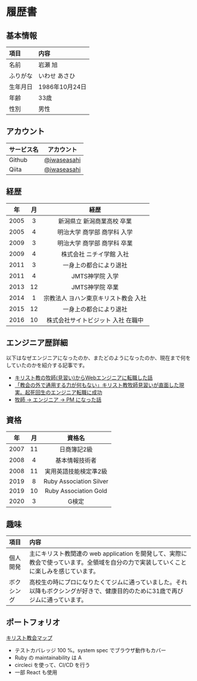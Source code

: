 # 履歴書
## 基本情報

| 項目 | 内容 |
| :--- | :--- |
| 名前 | 岩瀬 旭 |
| ふりがな | いわせ あさひ |
| 生年月日 | 1986年10月24日 |
| 年齢 | 33歳 |
| 性別 | 男性 |

## アカウント

| サービス名 | アカウント |
| :--- | :---: |
| Github | [@iwaseasahi](https://github.com/iwaseasahi) |
| Qiita | [@iwaseasahi](https://qiita.com/iwaseasahi) |

## 経歴

| 年 | 月 | 経歴 |
| :---: | :---: | :---: |
| 2005 | 3 | 新潟県立 新潟商業高校 卒業 |
| 2005 | 4 | 明治大学 商学部 商学科 入学 |
| 2009 | 3 | 明治大学 商学部 商学科 卒業 |
| 2009 | 4 | 株式会社 ニチイ学館 入社 |
| 2011 | 3 | 一身上の都合により退社 |
| 2011 | 4 | JMTS神学院 入学 |
| 2013 | 12 | JMTS神学院 卒業 |
| 2014 | 1 | 宗教法人 ヨハン東京キリスト教会 入社 |
| 2015 | 12 | 一身上の都合により退社 |
| 2016 | 10 | 株式会社サイトビジット 入社 在職中 |

## エンジニア歴詳細
以下はなぜエンジニアになったのか、またどのようになったのか、現在まで何をしていたのかを紹介する記事です。

* [キリスト教の牧師(見習い)からWebエンジニアに転職した話](https://qiita.com/iwaseasahi/items/1c4fdd47d38f2f2fa45b)
* [「教会の外で通用する力が何もない」キリスト教牧師見習いが直面した現実。起死回生のエンジニア転職に成功](https://tech-camp.in/note/interviews/32490/)
* [牧師 → エンジニア → PM になった話](https://qiita.com/iwaseasahi/items/adab9094ea1eafd333dc)

## 資格

| 年 | 月 | 資格名 |
| :---: | :---: | :---: |
| 2007 | 11 | 日商簿記2級 |
| 2008 | 4 | 基本情報技術者 |
| 2008 | 11 | 実用英語技能検定準2級 |
| 2019 | 8 | Ruby Association Silver |
| 2019 | 10 | Ruby Association Gold |
| 2020 | 3 | G検定 |

## 趣味

 | 項目 | 内容 |
 | :--- | :--- |
 | 個人開発 | 主にキリスト教関連の web application を開発して、実際に教会で使っています。全領域を自分の力で実装していくことに楽しみを感じています。
  | ボクシング | 高校生の時にプロになりたくてジムに通っていました。それ以降もボクシングが好きで、健康目的のために31歳で再びジムに通っています。|

## ポートフォリオ
[キリスト教会マップ](https://github.com/iwaseasahi/christchurches-map)

* テストカバレッジ 100 %。system spec でブラウザ動作もカバー
* Ruby の maintainability は A
* circleci を使って、CI/CD を行う
* 一部 React も使用
